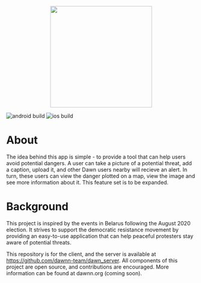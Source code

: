 <p align="center">
  <img width="270" height="270" src="https://user-images.githubusercontent.com/41195669/111856294-13324900-8900-11eb-99e7-92a71fe0d4c1.png">
</p>

![android build](https://github.com/dawnn-team/dawn_client/actions/workflows/android_flutter.yml/badge.svg) ![ios build](https://github.com/dawnn-team/dawn_client/actions/workflows/ios_flutter.yml/badge.svg)
# About 
 The idea behind this app is simple - to provide a tool that can help users avoid potential dangers. A user can take a picture of a potential threat, add a caption, upload it, and other Dawn users nearby will recieve an alert. In turn, these users can view the danger plotted on a map, view the image and see more information about it. This feature set is to be expanded.
 
# Background 
 This project is inspired by the events in Belarus following the August 2020 election. It strives to support the democratic resistance movement by providing an easy-to-use application that can help peaceful protesters stay aware of potential threats.
 
 This repository is for the client, and the server is available at https://github.com/dawnn-team/dawn_server. All components of this project are open source, and contributions are encouraged. More information can be found at dawnn.org (coming soon).

